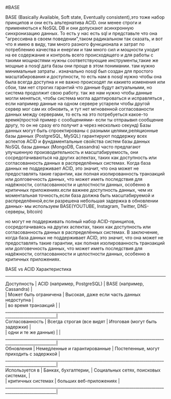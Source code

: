 #BASE

BASE (Basically Available, Soft state, Eventually consistent),это тоже набор принципов и они есть альтернатива ACID.  они  менее строги и применяються к NoSQL DB и они  допускают асинхронную синхронизацию данных. То есть у нас есть sql и представьте что она "агрессивна в своем поведении",таком радикальном так сказать, и вот что я имею в виду, там много разного функционала и затрат по потреблению качества и енергии и там много сил и мощности  уходит на ее содержание и контроль всего происходящего и для работы с такими мощнастями нужны соответствующие инструменты,такие же мощные   а nosql дата базы они проще в этом понимании. там нужно минимальные затраты . изначально nosql был создан для простого масштабирования и доступности, то есть нам в nosql нужно чтобы она была всегда доступна и не важно происходят ли какието изменения или сбои, там нет
 строгих гарантий что данные будут актуальными, но система продолжит свою работу. так же нам нужно чтобы данные могли меняться, чтобы система могла адаптироваться и исправляться , если например данные на одном сервере устарели чтобы другой сервер мог сам их обновить, и тут нет мгновенной согласованости данных между серверами, то есть на это потребуеться какое-то время(простой пример с сообщениями- если ты отпраывил сообщение другу, то он не сразу его получит а через несколько секунд)
Базы данных могут быть спроектированы с разными целями,реляционные базы данных (PostgreSQL, MySQL) гарантируют поддержку всех аспектов ACID и фундаментальные свойства систем базы данных
NoSQL базы данных (MongoDB, Cassandra) часто предлагают улучшенную производительность и масштабируемость, они сосредотачиваються на других аспектах, таких как доступность или согласованность данных в распределённых системах.
Когда база данных не поддерживает ACID, это значит, что она может не предоставлять такие гарантии, как полная изолированность транзакций или долговечность данных, что может иметь последствия для надёжности, согласованности и целостности данных, особенно в критичных приложениях.если важнее доступность данных, чем их моментальная точность,если база должна быть масштабируемой и распределённой,если разрешена небольшая задержка в обновлении данных- мы используем BASE(YOUTUBE, Instagram, Twitter, DNS-серверы, bitcoin)


но могут не поддерживать полный набор ACID-принципов, сосредотачиваясь на других аспектах, таких как доступность или согласованность данных в распределённых системах.
В заключение, когда база данных не поддерживает ACID, это значит, что она может не предоставлять такие гарантии, как полная изолированность транзакций или долговечность данных, что может иметь последствия для надёжности, согласованности и целостности данных, особенно в критичных приложениях.

























BASE vs ACID
Характеристика	
_______________________________________________________________________________________________________
 Доступность     |    ACID (например, PostgreSQL)	    | BASE (например, Cassandra)                   |                   
                 |      Может быть ограничена           | Высокая, даже если часть данных недоступна   |    
                 |        во время  транзакций          |                                              |
_______________________________________________________________________________________________________|       	                                                                 
Согласованность	 |    Всегда строгая (все видят         |    Итоговая (могут быть задержки)            |                                                   
                 |     одни и те же данные)	            |                                              |                                           
_______________________________________________________________________________________________________|                                                                
Обновления	     |   Немедленные и гарантированные	    |   Постепенные, могут приходить с задержкой   |                 
_______________________________________________________________________________________________________|                                      
Используется в	 |  Банках, бухгалтерии,                |      Социальных сетях, поисковых системах,   |                                                      
                 |                критичных системах	|     больших веб-приложениях                  |                 
_______________________________________________________________________________________________________|